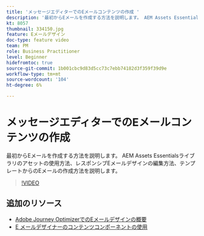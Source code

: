 ```yaml
---
title: 'メッセージエディターでのEメールコンテンツの作成 '
description: '最初からEメールを作成する方法を説明します。 AEM Assets Essentialsライブラリのアセットの使用方法、レスポンシブEメールデザインの編集方法、テンプレートからのEメールの作成方法を説明します。 '
kt: 8057
thumbnail: 334150.jpg
feature: Eメールデザイン
doc-type: feature video
team: PM
role: Business Practitioner
level: Beginner
hidefromtoc: true
source-git-commit: 1b001cbc9d83d5cc73c7ebb74182d3f359f39d9e
workflow-type: tm+mt
source-wordcount: '104'
ht-degree: 6%

---
```



# メッセージエディターでのEメールコンテンツの作成

最初からEメールを作成する方法を説明します。 AEM Assets Essentialsライブラリのアセットの使用方法、レスポンシブEメールデザインの編集方法、テンプレートからのEメールの作成方法を説明します。

>[!VIDEO](https://video.tv.adobe.com/v/334150?quality=12)

## 追加のリソース

* [Adobe Journey OptimizerでのEメールデザインの概要](https://experienceleague.adobe.com/docs/journey-optimizer/using/create-messages/email-designer/design-emails.html)
* [E メールデザイナーのコンテンツコンポーネントの使用](https://experienceleague.adobe.com/docs/journey-optimizer/using/create-messages/email-designer/design-emails.html)
